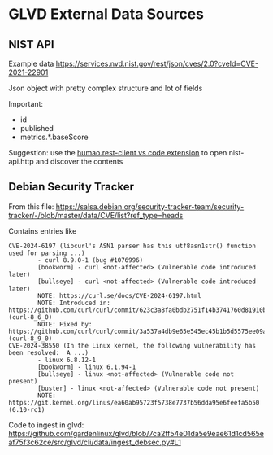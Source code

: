 # GLVD External Data Sources

## NIST API

Example data https://services.nvd.nist.gov/rest/json/cves/2.0?cveId=CVE-2021-22901

Json object with pretty complex structure and lot of fields

Important:
  - id
  - published
  - metrics.*.baseScore

Suggestion: use the [humao.rest-client vs code extension](https://marketplace.visualstudio.com/items?itemName=humao.rest-client) to open nist-api.http and discover the contents

## Debian Security Tracker

From this file: https://salsa.debian.org/security-tracker-team/security-tracker/-/blob/master/data/CVE/list?ref_type=heads

Contains entries like

```
CVE-2024-6197 (libcurl's ASN1 parser has this utf8asn1str() function used for parsing ...)
        - curl 8.9.0-1 (bug #1076996)
        [bookworm] - curl <not-affected> (Vulnerable code introduced later)
        [bullseye] - curl <not-affected> (Vulnerable code introduced later)
        NOTE: https://curl.se/docs/CVE-2024-6197.html
        NOTE: Introduced in: https://github.com/curl/curl/commit/623c3a8fa0bdb2751f14b3741760d81910b7ec64 (curl-8_6_0)
        NOTE: Fixed by: https://github.com/curl/curl/commit/3a537a4db9e65e545ec45b1b5d5575ee09a2569d (curl-8_9_0)
CVE-2024-38550 (In the Linux kernel, the following vulnerability has been resolved:  A ...)
        - linux 6.8.12-1
        [bookworm] - linux 6.1.94-1
        [bullseye] - linux <not-affected> (Vulnerable code not present)
        [buster] - linux <not-affected> (Vulnerable code not present)
        NOTE: https://git.kernel.org/linus/ea60ab95723f5738e7737b56dda95e6feefa5b50 (6.10-rc1)
```

Code to ingest in glvd: https://github.com/gardenlinux/glvd/blob/7ca2ff54e01da5e9eae61d1cd565eaf75f3c62ce/src/glvd/cli/data/ingest_debsec.py#L1
